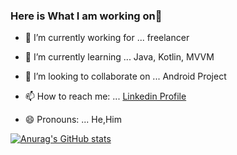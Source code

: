 ### Here is What I am working on👋




- 🔭 I’m currently working for ... freelancer
- 🌱 I’m currently learning ... Java, Kotlin, MVVM
- 👯 I’m looking to collaborate on ... Android Project

- 📫 How to reach me: ... [Linkedin Profile](https://www.linkedin.com/in/ahmetfurkansevim/)
- 😄 Pronouns: ... He,Him


[![Anurag's GitHub stats](https://github-readme-stats.vercel.app/api?username=ahmetfurkans)](https://github.com/anuraghazra/github-readme-stats) 
